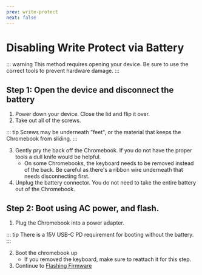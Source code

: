 ```yaml
---
prev: write-protect
next: false
---
```

# Disabling Write Protect via Battery

::: warning
This method requires opening your device. Be sure to use the correct tools to prevent hardware damage.
:::

## Step 1: Open the device and disconnect the battery

1. Power down your device. Close the lid and flip it over.
2. Take out all of the screws.

::: tip
Screws may be underneath "feet", or the material that keeps the Chromebook from sliding.
:::

3. Gently pry the back off the Chromebook. If you do not have the proper tools a dull knife would be helpful.
      - On some Chromebooks, the keyboard needs to be removed instead of the back. Be careful as there's a ribbon wire underneath that needs disconnecting first.
4. Unplug the battery connector. You do not need to take the entire battery out of the Chromebook.

## Step 2: Boot using AC power, and flash.

1. Plug the Chromebook into a power adapter.

::: tip
There is a 15V USB-C PD requirement for booting without the battery.
:::

2. Boot the chromebook up
    - If you removed the keyboard, make sure to reattach it for this step.
3. Continue to [Flashing Firmware](flashing-firmware.md)

